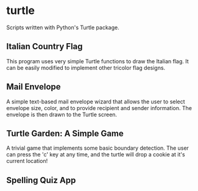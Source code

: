 # turtle
Scripts written with Python's Turtle package.

## Italian Country Flag 
This program uses very simple Turtle functions to draw the Italian flag. It can be easily modified to implement other tricolor flag designs. 

## Mail Envelope
A simple text-based mail envelope wizard that allows the user to select envelope size, color, and to provide recipient and sender information. The envelope is then drawn to the Turtle screen.

## Turtle Garden: A Simple Game
A trivial game that implements some basic boundary detection. The user can press the 'c' key at any time, and the turtle will drop a cookie at it's current location!

## Spelling Quiz App 


